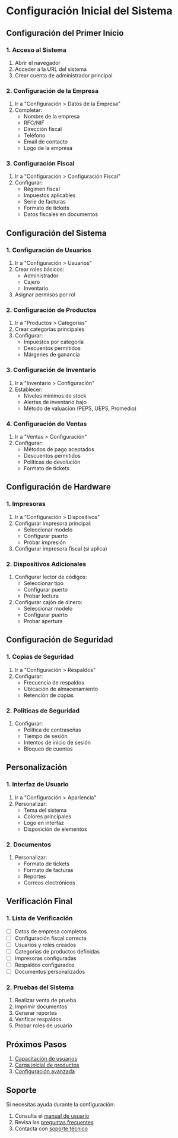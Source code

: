# Configuración Inicial del Sistema

## Configuración del Primer Inicio

### 1. Acceso al Sistema
1. Abrir el navegador
2. Acceder a la URL del sistema
3. Crear cuenta de administrador principal

### 2. Configuración de la Empresa
1. Ir a "Configuración > Datos de la Empresa"
2. Completar:
   - Nombre de la empresa
   - RFC/NIF
   - Dirección fiscal
   - Teléfono
   - Email de contacto
   - Logo de la empresa

### 3. Configuración Fiscal
1. Ir a "Configuración > Configuración Fiscal"
2. Configurar:
   - Régimen fiscal
   - Impuestos aplicables
   - Serie de facturas
   - Formato de tickets
   - Datos fiscales en documentos

## Configuración del Sistema

### 1. Configuración de Usuarios
1. Ir a "Configuración > Usuarios"
2. Crear roles básicos:
   - Administrador
   - Cajero
   - Inventario
3. Asignar permisos por rol

### 2. Configuración de Productos
1. Ir a "Productos > Categorías"
2. Crear categorías principales
3. Configurar:
   - Impuestos por categoría
   - Descuentos permitidos
   - Márgenes de ganancia

### 3. Configuración de Inventario
1. Ir a "Inventario > Configuración"
2. Establecer:
   - Niveles mínimos de stock
   - Alertas de inventario bajo
   - Método de valuación (PEPS, UEPS, Promedio)

### 4. Configuración de Ventas
1. Ir a "Ventas > Configuración"
2. Configurar:
   - Métodos de pago aceptados
   - Descuentos permitidos
   - Políticas de devolución
   - Formato de tickets

## Configuración de Hardware

### 1. Impresoras
1. Ir a "Configuración > Dispositivos"
2. Configurar impresora principal:
   - Seleccionar modelo
   - Configurar puerto
   - Probar impresión
3. Configurar impresora fiscal (si aplica)

### 2. Dispositivos Adicionales
1. Configurar lector de códigos:
   - Seleccionar tipo
   - Configurar puerto
   - Probar lectura
2. Configurar cajón de dinero:
   - Seleccionar modelo
   - Configurar puerto
   - Probar apertura

## Configuración de Seguridad

### 1. Copias de Seguridad
1. Ir a "Configuración > Respaldos"
2. Configurar:
   - Frecuencia de respaldos
   - Ubicación de almacenamiento
   - Retención de copias

### 2. Políticas de Seguridad
1. Configurar:
   - Política de contraseñas
   - Tiempo de sesión
   - Intentos de inicio de sesión
   - Bloqueo de cuentas

## Personalización

### 1. Interfaz de Usuario
1. Ir a "Configuración > Apariencia"
2. Personalizar:
   - Tema del sistema
   - Colores principales
   - Logo en interfaz
   - Disposición de elementos

### 2. Documentos
1. Personalizar:
   - Formato de tickets
   - Formato de facturas
   - Reportes
   - Correos electrónicos

## Verificación Final

### 1. Lista de Verificación
- [ ] Datos de empresa completos
- [ ] Configuración fiscal correcta
- [ ] Usuarios y roles creados
- [ ] Categorías de productos definidas
- [ ] Impresoras configuradas
- [ ] Respaldos configurados
- [ ] Documentos personalizados

### 2. Pruebas del Sistema
1. Realizar venta de prueba
2. Imprimir documentos
3. Generar reportes
4. Verificar respaldos
5. Probar roles de usuario

## Próximos Pasos

1. [Capacitación de usuarios](../manual/02-primeros-pasos.md)
2. [Carga inicial de productos](../manual/04-productos.md)
3. [Configuración avanzada](../configuracion/04-personalizacion.md)

## Soporte

Si necesitas ayuda durante la configuración:
1. Consulta el [manual de usuario](../manual/01-introduccion.md)
2. Revisa las [preguntas frecuentes](../soporte/01-faq.md)
3. Contacta con [soporte técnico](../soporte/03-contacto.md) 